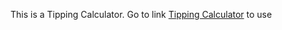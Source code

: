 This is a Tipping Calculator.
Go to link [Tipping Calculator](https://bipin94179.github.io/tipcalc/) to use
